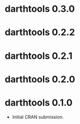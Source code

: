 # darthtools 0.3.0

# darthtools 0.2.2

# darthtools 0.2.1

# darthtools 0.2.0

# darthtools 0.1.0

* Initial CRAN submission.

